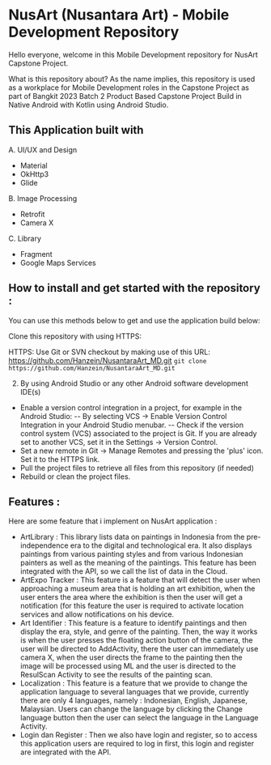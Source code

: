 # NusArt (Nusantara Art) - Mobile Development Repository 

Hello everyone, welcome in this Mobile Development repository for NusArt Capstone Project. 

What is this repository about?
As the name implies, this repository is used as a workplace for Mobile Development roles in the Capstone Project as part of Bangkit 2023 Batch 2 Product Based Capstone Project Build in Native Android with Kotlin using Android Studio. 

## This Application built with 

A. UI/UX and Design 
- Material
- OkHttp3
- Glide

B. Image Processing 
- Retrofit
- Camera X

C. Library 
- Fragment
- Google Maps Services

## How to install and get started with the repository : 
You can use this methods below to get and use the application build below:

Clone this repository with using HTTPS:

HTTPS: Use Git or SVN checkout by making use of this URL: https://github.com/Hanzein/NusantaraArt_MD.git
`git clone https://github.com/Hanzein/NusantaraArt_MD.git`

2. By using Android Studio or any other Android software development IDE(s)
- Enable a version control integration in a project, for example in the Android Studio:
   -- By selecting VCS -> Enable Version Control Integration in your Android Studio menubar.
   -- Check if the version control system (VCS) associated to the project is Git. If you are already set to another VCS, set it in the Settings -> Version Control.
- Set a new remote in Git -> Manage Remotes and pressing the 'plus' icon. Set it to the HTTPS link.
- Pull the project files to retrieve all files from this repository (if needed)
- Rebuild or clean the project files.


## Features : 
Here are some feature that i implement on NusArt application : 
- ArtLibrary : This library lists data on paintings in Indonesia from the pre-independence era to the digital and technological era. It also displays paintings from various painting styles and from various Indonesian painters as well as the meaning of the paintings. This feature has been integrated with the API, so we call the list of data in the Cloud. 
- ArtExpo Tracker : This feature is a feature that will detect the user when approaching a museum area that is holding an art exhibition, when the user enters the area where the exhibition is then the user will get a notification (for this feature the user is required to activate location services and allow notifications on his device. 
- Art Identifier :  This feature is a feature to identify paintings and then display the era, style, and genre of the painting. Then, the way it works is when the user presses the floating action button of the camera, the user will be directed to AddActivity, there the user can immediately use camera X, when the user directs the frame to the painting then the image will be processed using ML and the user is directed to the ResulScan Activity to see the results of the painting scan. 
- Localization : This feature is a feature that we provide to change the application language to several languages that we provide, currently there are only 4 languages, namely : Indonesian, English, Japanese, Malaysian. Users can change the language by clicking the Change language button then the user can select the language in the Language Activity.  
- Login dan Register :  Then we also have login and register, so to access this application users are required to log in first, this login and register are integrated with the API. 
